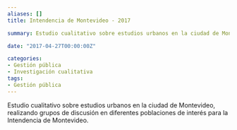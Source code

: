 ```yaml
---
aliases: []
title: Intendencia de Montevideo - 2017

summary: Estudio cualitativo sobre estudios urbanos en la ciudad de Montevideo, realizando grupos de discusión en diferentes poblaciones de interés para la Intendencia de Montevideo. 

date: "2017-04-27T00:00:00Z"

categories:
- Gestión pública
- Investigación cualitativa
tags:
- Gestión pública
---
```


Estudio cualitativo sobre estudios urbanos en la ciudad de Montevideo, realizando grupos de discusión en diferentes poblaciones de interés para la Intendencia de Montevideo. 
